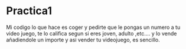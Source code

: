 # Practica1
Mi codigo lo que hace es coger y pedirte que le pongas un numero a tu video juego, te lo califica segun si eres joven, adulto ,etc.... y lo vende añadiendole un importe y asi vender tu videojuego, es sencillo.
